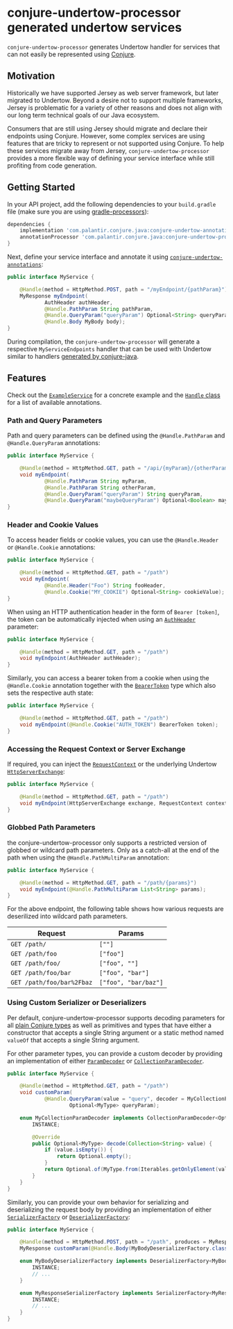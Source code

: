 # conjure-undertow-processor generated undertow services

`conjure-undertow-processor` generates Undertow handler for services that can not easily be represented using
[Conjure](https://github.com/palantir/conjure-java).

## Motivation

Historically we have supported Jersey as web server framework, but later migrated to Undertow. Beyond a desire not to
support multiple frameworks, Jersey is problematic for a variety of other reasons and does not align with our long term
technical goals of our Java ecosystem.

Consumers that are still using Jersey should migrate and declare their endpoints using Conjure. However, some
complex services are using features that are tricky to represent or not supported using Conjure. To help these services
migrate away from Jersey, `conjure-undertow-processor` provides a more flexible way of defining your service interface
while still profiting from code generation.

## Getting Started

In your API project, add the following dependencies to your `build.gradle` file (make sure you are using 
[gradle-processors](https://github.com/palantir/gradle-processors)):

```gradle
dependencies {
    implementation 'com.palantir.conjure.java:conjure-undertow-annotations'
    annotationProcessor 'com.palantir.conjure.java:conjure-undertow-processor'
}
```

Next, define your service interface and annotate it using [`conjure-undertow-annotations`](src/main/java/com/palantir/conjure/java/undertow/annotations/Handle.java):

```java
public interface MyService {

    @Handle(method = HttpMethod.POST, path = "/myEndpoint/{pathParam}")
    MyResponse myEndpoint(
            AuthHeader authHeader,
            @Handle.PathParam String pathParam,
            @Handle.QueryParam("queryParam") Optional<String> queryParam,
            @Handle.Body MyBody body);
}
```

During compilation, the `conjure-undertow-processor` will generate a respective `MyServiceEndpoints` handler that can
be used with Undertow similar to handlers [generated by conjure-java](https://github.com/palantir/conjure-java#undertow).

## Features

Check out the [`ExampleService`](../conjure-undertow-processor-example/src/main/java/com/palantir/conjure/java/undertow/example/ExampleService.java) for a concrete example and the [`Handle` class](../conjure-undertow-annotations/src/main/java/com/palantir/conjure/java/undertow/annotations/Handle.java) for a list of available annotations.

### Path and Query Parameters

Path and query parameters can be defined using the `@Handle.PathParam` and `@Handle.QueryParam` annotations:

```java
public interface MyService {

    @Handle(method = HttpMethod.GET, path = "/api/{myParam}/{otherParam}")
    void myEndpoint(
            @Handle.PathParam String myParam,
            @Handle.PathParam String otherParam,
            @Handle.QueryParam("queryParam") String queryParam,
            @Handle.QueryParam("maybeQueryParam") Optional<Boolean> maybeQueryParam);
}
```

### Header and Cookie Values

To access header fields or cookie values, you can use the `@Handle.Header` or `@Handle.Cookie` annotations:

```java
public interface MyService {

    @Handle(method = HttpMethod.GET, path = "/path")
    void myEndpoint(
            @Handle.Header("Foo") String fooHeader,
            @Handle.Cookie("MY_COOKIE") Optional<String> cookieValue);
}
```

When using an HTTP authentication header in the form of `Bearer [token]`, the token can be automatically injected when 
using an [`AuthHeader`](https://github.com/palantir/auth-tokens/blob/develop/auth-tokens/src/main/java/com/palantir/tokens/auth/AuthHeader.java) parameter:

```java
public interface MyService {

    @Handle(method = HttpMethod.GET, path = "/path")
    void myEndpoint(AuthHeader authHeader);
}
```

Similarly, you can access a bearer token from a cookie when using the `@Handle.Cookie` annotation together with the
[`BearerToken`](https://github.com/palantir/auth-tokens/blob/develop/auth-tokens/src/main/java/com/palantir/tokens/auth/BearerToken.java) type which also sets the respective auth state:

```java
public interface MyService {

    @Handle(method = HttpMethod.GET, path = "/path")
    void myEndpoint(@Handle.Cookie("AUTH_TOKEN") BearerToken token);
}
```

### Accessing the Request Context or Server Exchange

If required, you can inject the [`RequestContext`](../conjure-undertow-lib/src/main/java/com/palantir/conjure/java/undertow/lib/RequestContext.java)
or the underlying Undertow [`HttpServerExchange`](https://github.com/undertow-io/undertow/blob/0c5f9128a2390bcf70cc2c1e431968b345df0d84/core/src/main/java/io/undertow/server/HttpServerExchange.java):

```java
public interface MyService {

    @Handle(method = HttpMethod.GET, path = "/path")
    void myEndpoint(HttpServerExchange exchange, RequestContext context);
}
```

### Globbed Path Parameters

the conjure-undertow-processor only supports a restricted version of globbed or wildcard path parameters. Only
as a catch-all at the end of the path when using the `@Handle.PathMultiParam` annotation:

```java
public interface MyService {

    @Handle(method = HttpMethod.GET, path = "/path/{params}")
    void myEndpoint(@Handle.PathMultiParam List<String> params);
}
```

For the above endpoint, the following table shows how various requests are deserilized into wildcard path parameters.

| Request | Params |
| - | - |
| `GET /path/` | `[""]` |
| `GET /path/foo` | `["foo"]` |
| `GET /path/foo/` | `["foo", ""]` |
| `GET /path/foo/bar` | `["foo", "bar"]` |
| `GET /path/foo/bar%2Fbaz` | `["foo", "bar/baz"]` |

### Using Custom Serializer or Deserializers

Per default, conjure-undertow-processor supports decoding parameters for all [plain Conjure types](https://palantir.github.io/conjure/#/docs/spec/wire?id=_7-plain-format)
as well as primitives and types that have either a constructor that accepts a single String argument or a static
method named `valueOf` that accepts a single String argument.

For other parameter types, you can provide a custom decoder by providing an implementation of
either [`ParamDecoder`](src/main/java/com/palantir/conjure/java/undertow/annotations/ParamDecoder.java) or
[`CollectionParamDecoder`](src/main/java/com/palantir/conjure/java/undertow/annotations/CollectionParamDecoder.java).

```java
public interface MyService {

    @Handle(method = HttpMethod.GET, path = "/path")
    void customParam(
            @Handle.QueryParam(value = "query", decoder = MyCollectionParamDecoder.class)
                    Optional<MyType> queryParam);

    enum MyCollectionParamDecoder implements CollectionParamDecoder<Optional<MyType>> {
        INSTANCE;

        @Override
        public Optional<MyType> decode(Collection<String> value) {
            if (value.isEmpty()) {
                return Optional.empty();
            }
            return Optional.of(MyType.from(Iterables.getOnlyElement(value)));
        }
    }
}
```

Similarly, you can provide your own behavior for serializing and deserializing the request body by providing an
implementation of either [`SerializerFactory`](src/main/java/com/palantir/conjure/java/undertow/annotations/SerializerFactory.java)
or [`DeserializerFactory`](src/main/java/com/palantir/conjure/java/undertow/annotations/DeserializerFactory.java):

```java
public interface MyService {

    @Handle(method = HttpMethod.POST, path = "/path", produces = MyResponseSerializerFactory.class)
    MyResponse customParam(@Handle.Body(MyBodyDeserializerFactory.class) MyBody body);

    enum MyBodyDeserializerFactory implements DeserializerFactory<MyBody> {
        INSTANCE;
        // ...
    }

    enum MyResponseSerializerFactory implements SerializerFactory<MyResponse> {
        INSTANCE;
        // ...
    }
}
```
